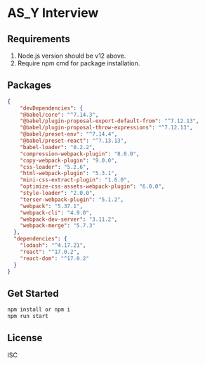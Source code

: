 # AS_Y Interview

## Requirements

1. Node.js version should be v12 above.
2. Require npm cmd for package installation.

## Packages

```json
{
    "devDependencies": {
    "@babel/core": "^7.14.3",
    "@babel/plugin-proposal-export-default-from": "^7.12.13",
    "@babel/plugin-proposal-throw-expressions": "^7.12.13",
    "@babel/preset-env": "^7.14.4",
    "@babel/preset-react": "^7.13.13",
    "babel-loader": "8.2.2",
    "compression-webpack-plugin": "8.0.0",
    "copy-webpack-plugin": "9.0.0",
    "css-loader": "5.2.6",
    "html-webpack-plugin": "5.3.1",
    "mini-css-extract-plugin": "1.6.0",
    "optimize-css-assets-webpack-plugin": "6.0.0",
    "style-loader": "2.0.0",
    "terser-webpack-plugin": "5.1.2",
    "webpack": "5.37.1",
    "webpack-cli": "4.9.0",
    "webpack-dev-server": "3.11.2",
    "webpack-merge": "5.7.3"
  },
  "dependencies": {
    "lodash": "^4.17.21",
    "react": "^17.0.2",
    "react-dom": "^17.0.2"
  }
}
```

## Get Started

```bash
npm install or npm i
npm run start
```

## License

ISC
